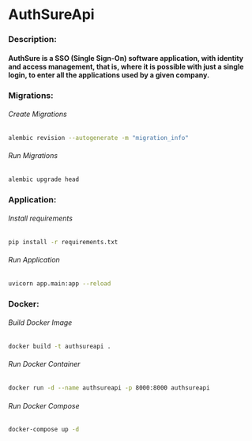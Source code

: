 # AuthSureApi

### Description:
#### AuthSure is a SSO (Single Sign-On) software application, with identity and access management, that is, where it is possible with just a single login, to enter all the applications used by a given company.

### Migrations:
###### Create Migrations
```bash
alembic revision --autogenerate -m "migration_info"
```
###### Run Migrations
```bash
alembic upgrade head
```

### Application:
###### Install requirements
```bash
pip install -r requirements.txt
```
###### Run Application
```bash
uvicorn app.main:app --reload
```

### Docker:
###### Build Docker Image
```bash
docker build -t authsureapi .
```
###### Run Docker Container
```bash
docker run -d --name authsureapi -p 8000:8000 authsureapi
```
###### Run Docker Compose
```bash
docker-compose up -d
```
